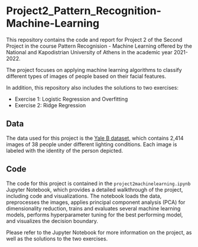 
# Project2_Pattern_Recognition-Machine-Learning

This repository contains the code and report for Project 2 of the Second Project in the course Pattern Recognision - Machine Learning offered by the National and Kapodistrian University of Athens in the academic year 2021-2022. 

The project focuses on applying machine learning algorithms to classify different types of images of people based on their facial features.

In addition, this repository also includes the solutions to two exercises:
- Exercise 1: Logistic Regression and Overfitting
- Exercise 2: Ridge Regression

## Data

The data used for this project is the [Yale B dataset](http://vision.ucsd.edu/content/yale-face-database), which contains 2,414 images of 38 people under different lighting conditions. Each image is labeled with the identity of the person depicted.

## Code

The code for this project is contained in the `project2machinelearning.ipynb` Jupyter Notebook, which provides a detailed walkthrough of the project, including code and visualizations. The notebook loads the data, preprocesses the images, applies principal component analysis (PCA) for dimensionality reduction, trains and evaluates several machine learning models, performs hyperparameter tuning for the best performing model, and visualizes the decision boundary.

Please refer to the Jupyter Notebook for more information on the project, as well as the solutions to the two exercises.
